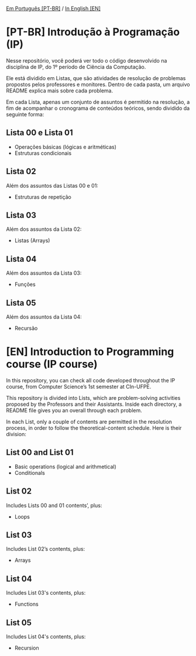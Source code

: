 <a href="#pt-br-introdu%C3%A7%C3%A3o-%C3%A0-programa%C3%A7%C3%A3o-ip">Em Português [PT-BR]</a> / <a href="#en-introduction-to-programming-course-ip-course">In English [EN]</a>

# [PT-BR] Introdução à Programação (IP)
Nesse repositório, você poderá ver todo o código desenvolvido na disciplina de IP, do 1º período de Ciência da Computação.

Ele está dividido em Listas, que são atividades de resolução de problemas propostos pelos professores e monitores. Dentro de cada pasta, um arquivo README explica mais sobre cada problema.

Em cada Lista, apenas um conjunto de assuntos é permitido na resolução, a fim de acompanhar o cronograma de conteúdos teóricos, sendo dividido da seguinte forma:

## Lista 00 e Lista 01
- Operações básicas (lógicas e aritméticas)
- Estruturas condicionais

## Lista 02
Além dos assuntos das Listas 00 e 01:
- Estruturas de repetição

## Lista 03
Além dos assuntos da Lista 02:
- Listas (Arrays)

## Lista 04
Além dos assuntos da Lista 03:
- Funções

## Lista 05
Além dos assuntos da Lista 04:
- Recursão

# [EN] Introduction to Programming course (IP course)
In this repository, you can check all code developed throughout the IP course, from Computer Science’s 1st semester at CIn-UFPE.

This repository is divided into Lists, which are problem-solving activities proposed by the Professors and their Assistants. Inside each directory, a README file gives you an overall through each problem.

In each List, only a couple of contents are permitted in the resolution process, in order to follow the theoretical-content schedule. Here is their division:

## List 00 and List 01
- Basic operations (logical and arithmetical)
- Conditionals

## List 02
Includes Lists 00 and 01 contents’, plus:
- Loops

## List 03
Includes List 02’s contents, plus:
- Arrays

## List 04
Includes List 03's contents, plus:
- Functions

## List 05
Includes List 04's contents, plus:
- Recursion
